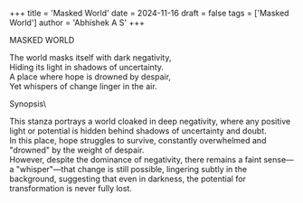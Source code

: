 +++
title = 'Masked World'
date = 2024-11-16
draft = false
tags = ['Masked World']
author = 'Abhishek A S'
+++

MASKED WORLD

The world masks itself with dark negativity,\
Hiding its light in shadows of uncertainty.\
A place where hope is drowned by despair,\
Yet whispers of change linger in the air.




Synopsis\

This stanza portrays a world cloaked in deep negativity, where any positive light or potential is hidden behind shadows of uncertainty and doubt.\
In this place, hope struggles to survive, constantly overwhelmed and "drowned" by the weight of despair.\
However, despite the dominance of negativity, there remains a faint sense—a "whisper"—that change is still possible, lingering subtly in the background, suggesting that even in darkness, the potential for transformation is never fully lost.